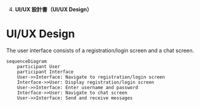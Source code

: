 4. **UI/UX 設計書（UI/UX Design）**


# UI/UX Design

The user interface consists of a registration/login screen and a chat screen.

```mermaid
sequenceDiagram
    participant User
    participant Interface
    User->>Interface: Navigate to registration/login screen
    Interface->>User: Display registration/login screen
    User->>Interface: Enter username and password
    Interface->>User: Navigate to chat screen
    User->>Interface: Send and receive messages
```

